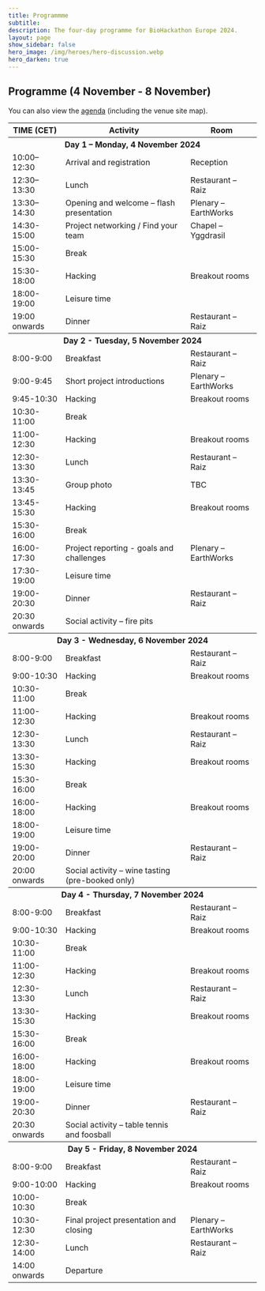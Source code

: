 ```yaml
---
title: Programmme
subtitle:
description: The four-day programme for BioHackathon Europe 2024.
layout: page
show_sidebar: false
hero_image: /img/heroes/hero-discussion.webp
hero_darken: true
---
```


## Programme (4 November - 8 November)

 You can also view the <a href="/pdf/Biohackathon-2024-programme.pdf">agenda</a> (including the venue site map).

<table class="table is-striped mt-5">
<tbody>
    <tr class="">
        <th class="">TIME (CET)</th>
        <th class="">Activity</th>
        <th class="">Room</th>
    </tr>
    <tr class="has-background-grey-darker">
        <th class="has-text-white has-text-centered" colspan="3">Day 1 – Monday, 4 November 2024</th>
    </tr>
    <tr>
        <td class="has-text-weight-bold">10:00–12:30</td>
        <td>Arrival and registration</td>
        <td>Reception</td>
    </tr>
     <tr>
        <td class="has-text-weight-bold">12:30–13:30</td>
        <td>Lunch</td>
        <td>Restaurant – Raiz</td>
    </tr>
     <tr>
        <td class="has-text-weight-bold">13:30–14:30</td>
        <td>Opening and welcome – flash presentation</td>
        <td>Plenary – EarthWorks</td>
    </tr>
     <tr>
        <td class="has-text-weight-bold">14:30-15:00</td>
        <td>Project networking / Find your team</td>
        <td>Chapel – Yggdrasil</td>
    </tr>
     <tr>
        <td class="has-text-weight-bold">15:00-15:30</td>
        <td>Break</td>
        <td></td>
    </tr>
     <tr>
        <td class="has-text-weight-bold">15:30-18:00</td>
        <td>Hacking</td>
        <td>Breakout rooms</td>
    </tr>
     <tr>
        <td class="has-text-weight-bold">18:00-19:00</td>
        <td>Leisure time</td>
        <td></td>
    </tr>
     <tr>
        <td class="has-text-weight-bold">19:00 onwards</td>
        <td>Dinner</td>
        <td>Restaurant – Raiz</td>
    </tr>
    <tr class="has-background-grey-darker">
        <th class="has-text-white has-text-centered" colspan="3">Day 2 - Tuesday, 5 November 2024</th>
    </tr>
    <tr>
        <td class="has-text-weight-bold">8:00-9:00</td>
        <td>Breakfast</td>
        <td>Restaurant – Raiz</td>
    </tr>
    <tr>
        <td class="has-text-weight-bold">9:00-9:45</td>
        <td>Short project introductions</td>
        <td>Plenary – EarthWorks</td>
    </tr>
    <tr>
        <td class="has-text-weight-bold">9:45-10:30</td>
        <td>Hacking</td>
        <td>Breakout rooms</td>
    </tr>
    <tr>
        <td class="has-text-weight-bold">10:30-11:00</td>
        <td>Break</td>
        <td></td>
    </tr>
    <tr>
        <td class="has-text-weight-bold">11:00-12:30</td>
        <td>Hacking</td>
        <td>Breakout rooms</td>
    </tr>
    <tr>
        <td class="has-text-weight-bold">12:30-13:30</td>
        <td>Lunch</td>
        <td>Restaurant – Raiz</td>
    </tr>
    <tr>
        <td class="has-text-weight-bold">13:30-13:45</td>
        <td>Group photo</td>
        <td>TBC</td>
    </tr>
    <tr>
        <td class="has-text-weight-bold">13:45-15:30</td>
        <td>Hacking</td>
        <td>Breakout rooms</td>
    </tr>
    <tr>
        <td class="has-text-weight-bold">15:30-16:00</td>
        <td>Break</td>
        <td></td>
    </tr>
    <tr>
        <td class="has-text-weight-bold">16:00-17:30</td>
        <td>Project reporting - goals and challenges</td>
        <td>Plenary – EarthWorks</td>
    </tr>
    <tr>
        <td class="has-text-weight-bold">17:30-19:00</td>
        <td>Leisure time</td>
        <td></td>
    </tr>
    <tr>
        <td class="has-text-weight-bold">19:00-20:30</td>
        <td>Dinner</td>
        <td>Restaurant – Raiz</td>
    </tr>
    <tr>
        <td class="has-text-weight-bold">20:30 onwards</td>
        <td>Social activity – fire pits</td>
        <td></td>
    </tr>
    <tr class="has-background-grey-darker">
        <th class="has-text-white has-text-centered" colspan="3">Day 3 - Wednesday, 6 November 2024</th>
    </tr>
    <tr>
        <td class="has-text-weight-bold">8:00-9:00</td>
        <td>Breakfast</td>
        <td>Restaurant – Raiz</td>
    </tr>
    <tr>
        <td class="has-text-weight-bold">9:00-10:30</td>
        <td>Hacking</td>
        <td>Breakout rooms</td>
    </tr>
    <tr>
        <td class="has-text-weight-bold">10:30-11:00</td>
        <td>Break</td>
        <td></td>
    </tr>
    <tr>
        <td class="has-text-weight-bold">11:00-12:30</td>
        <td>Hacking</td>
        <td>Breakout rooms</td>
    </tr>
    <tr>
        <td class="has-text-weight-bold">12:30-13:30</td>
        <td>Lunch</td>
        <td>Restaurant – Raiz</td>
    </tr>
    <tr>
        <td class="has-text-weight-bold">13:30-15:30</td>
        <td>Hacking</td>
        <td>Breakout rooms</td>
    </tr>
    <tr>
        <td class="has-text-weight-bold">15:30-16:00</td>
        <td>Break</td>
        <td></td>
    </tr>
    <tr>
        <td class="has-text-weight-bold">16:00-18:00</td>
        <td>Hacking</td>
        <td>Breakout rooms</td>
    </tr>
    <tr>
        <td class="has-text-weight-bold">18:00-19:00</td>
        <td>Leisure time</td>
        <td></td>
    </tr>
    <tr>
        <td class="has-text-weight-bold">19:00-20:00</td>
        <td>Dinner</td>
        <td>Restaurant – Raiz</td>
    </tr>
    <tr>
        <td class="has-text-weight-bold">20:00 onwards</td>
        <td>Social activity – wine tasting (pre-booked only)</td>
        <td></td>
    </tr>
    <tr class="has-background-grey-darker">
        <th class="has-text-white has-text-centered" colspan="3">Day 4 - Thursday, 7 November 2024</th>
    </tr>
    <tr>
        <td class="has-text-weight-bold">8:00-9:00</td>
        <td>Breakfast</td>
        <td>Restaurant – Raiz</td>
    </tr>
    <tr>
        <td class="has-text-weight-bold">9:00-10:30</td>
        <td>Hacking</td>
        <td>Breakout rooms</td>
    </tr>
    <tr>
        <td class="has-text-weight-bold">10:30-11:00</td>
        <td>Break</td>
        <td></td>
    </tr>
    <tr>
        <td class="has-text-weight-bold">11:00-12:30</td>
        <td>Hacking</td>
        <td>Breakout rooms</td>
    </tr>
    <tr>
        <td class="has-text-weight-bold">12:30-13:30</td>
        <td>Lunch</td>
        <td>Restaurant – Raiz</td>
    </tr>
    <tr>
        <td class="has-text-weight-bold">13:30-15:30</td>
        <td>Hacking</td>
        <td>Breakout rooms</td>
    </tr>
    <tr>
        <td class="has-text-weight-bold">15:30-16:00</td>
        <td>Break</td>
        <td></td>
    </tr>
    <tr>
        <td class="has-text-weight-bold">16:00-18:00</td>
        <td>Hacking</td>
        <td>Breakout rooms</td>
    </tr>
    <tr>
        <td class="has-text-weight-bold">18:00-19:00</td>
        <td>Leisure time</td>
        <td></td>
    </tr>
    <tr>
        <td class="has-text-weight-bold">19:00-20:30</td>
        <td>Dinner</td>
        <td>Restaurant – Raiz</td>
    </tr>
    <tr>
        <td class="has-text-weight-bold">20:30 onwards</td>
        <td>Social activity – table tennis and foosball</td>
        <td></td>
    </tr>
    <tr class="has-background-grey-darker">
        <th class="has-text-white has-text-centered" colspan="3">Day 5 - Friday, 8 November 2024</th>
    </tr>
    <tr>
        <td class="has-text-weight-bold">8:00-9:00</td>
        <td>Breakfast</td>
        <td>Restaurant – Raiz</td>
    </tr>
    <tr>
        <td class="has-text-weight-bold">9:00-10:00</td>
        <td>Hacking</td>
        <td>Breakout rooms</td>
    </tr>
    <tr>
        <td class="has-text-weight-bold">10:00-10:30</td>
        <td>Break</td>
        <td></td>
    </tr>
    <tr>
        <td class="has-text-weight-bold">10:30-12:30</td>
        <td>Final project presentation and closing</td>
        <td>Plenary – EarthWorks</td>
    </tr>
    <tr>
        <td class="has-text-weight-bold">12:30-14:00</td>
        <td>Lunch</td>
        <td>Restaurant – Raiz</td>
    </tr>
    <tr>
        <td class="has-text-weight-bold">14:00 onwards</td>
        <td>Departure</td>
        <td></td>
    </tr>
</tbody>
</table>

